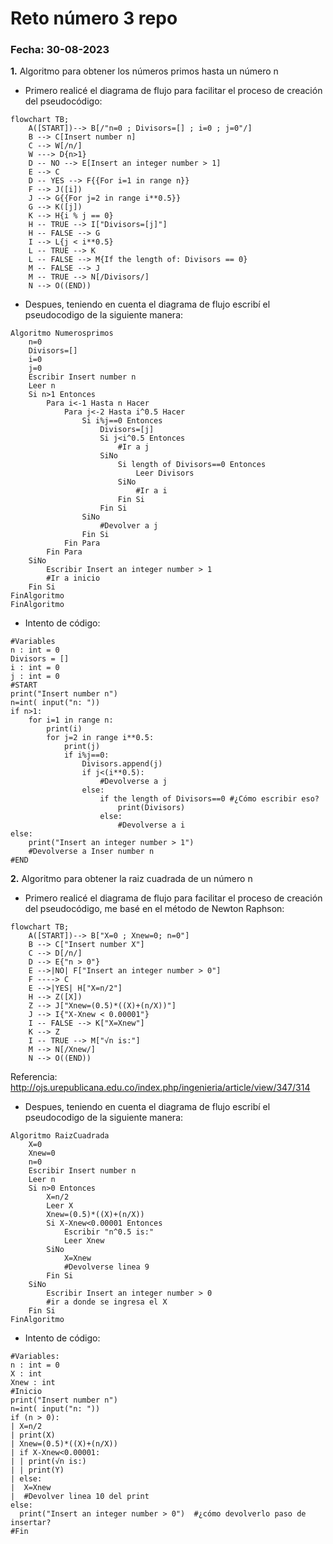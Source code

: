 # Reto número 3 repo
### Fecha:  30-08-2023
**1.** Algoritmo para obtener los números primos hasta un número n
* Primero realicé el diagrama de flujo para facilitar el proceso de creación del pseudocódigo:
```mermaid
flowchart TB;
    A([START])--> B[/"n=0 ; Divisors=[] ; i=0 ; j=0"/]
    B --> C[Insert number n]
    C --> W[/n/]
    W ---> D{n>1}
    D -- NO --> E[Insert an integer number > 1]
    E --> C
    D -- YES --> F{{For i=1 in range n}}
    F --> J([i])
    J --> G{{For j=2 in range i**0.5}}
    G --> K([j])
    K --> H{i % j == 0}
    H -- TRUE --> I["Divisors=[j]"]
    H -- FALSE --> G
    I --> L{j < i**0.5}
    L -- TRUE --> K
    L -- FALSE --> M{If the length of: Divisors == 0}
    M -- FALSE --> J
    M -- TRUE --> N[/Divisors/]
    N --> O((END))
```
* Despues, teniendo en cuenta el diagrama de flujo escribí el pseudocodigo de la siguiente manera:
```pseudocode
Algoritmo Numerosprimos
	n=0
	Divisors=[]
	i=0
	j=0
	Escribir Insert number n
	Leer n
	Si n>1 Entonces
		Para i<-1 Hasta n Hacer
			Para j<-2 Hasta i^0.5 Hacer
				Si i%j==0 Entonces
					Divisors=[j]
					Si j<i^0.5 Entonces
						#Ir a j
					SiNo
						Si length of Divisors==0 Entonces
							Leer Divisors
						SiNo
							#Ir a i
						Fin Si
					Fin Si
				SiNo
					#Devolver a j
				Fin Si
			Fin Para
		Fin Para
	SiNo
		Escribir Insert an integer number > 1
		#Ir a inicio
	Fin Si
FinAlgoritmo
FinAlgoritmo
```
* Intento de código:
```code
#Variables
n : int = 0
Divisors = [] 
i : int = 0
j : int = 0
#START
print("Insert number n")
n=int( input("n: "))
if n>1:
    for i=1 in range n:
        print(i)
        for j=2 in range i**0.5:
            print(j)
            if i%j==0: 
                Divisors.append(j)
                if j<(i**0.5):
                    #Devolverse a j
                else: 
                    if the length of Divisors==0 #¿Cómo escribir eso?
                        print(Divisors)
                    else:
                        #Devolverse a i      
else:
    print("Insert an integer number > 1")
    #Devolverse a Inser number n
#END
```
**2.** Algoritmo para obtener la raiz cuadrada de un número n
* Primero realicé el diagrama de flujo para facilitar el proceso de creación del pseudocódigo, me basé en el método de Newton Raphson:
```mermaid
flowchart TB;
    A([START])--> B["X=0 ; Xnew=0; n=0"]
    B --> C["Insert number X"]
    C --> D[/n/]
    D --> E{"n > 0"}
    E -->|NO| F["Insert an integer number > 0"]
    F ----> C
    E -->|YES| H["X=n/2"]
    H --> Z([X])
    Z --> J["Xnew=(0.5)*((X)+(n/X))"]
    J --> I{"X-Xnew < 0.00001"}
    I -- FALSE --> K["X=Xnew"]
    K --> Z
    I -- TRUE --> M["√n is:"]
    M --> N[/Xnew/]
    N --> O((END))
```
Referencia: http://ojs.urepublicana.edu.co/index.php/ingenieria/article/view/347/314

* Despues, teniendo en cuenta el diagrama de flujo escribí el pseudocodigo de la siguiente manera:
```pseudocode
Algoritmo RaizCuadrada
	X=0
	Xnew=0
	n=0
	Escribir Insert number n
	Leer n
	Si n>0 Entonces
		X=n/2
		Leer X
		Xnew=(0.5)*((X)+(n/X))
		Si X-Xnew<0.00001 Entonces
			Escribir "n^0.5 is:"
			Leer Xnew
		SiNo
			X=Xnew
			#Devolverse linea 9
		Fin Si
	SiNo
		Escribir Insert an integer number > 0
		#ir a donde se ingresa el X
	Fin Si
FinAlgoritmo
```
* Intento de código:
```code
#Variables:
n : int = 0
X : int
Xnew : int
#Inicio
print("Insert number n")
n=int( input("n: "))
if (n > 0):
| X=n/2
| print(X)
| Xnew=(0.5)*((X)+(n/X))
| if X-Xnew<0.00001:
| | print(√n is:)
| | print(Y)
| else:
|  X=Xnew
|  #Devolver linea 10 del print
else:
  print("Insert an integer number > 0")  #¿cómo devolverlo paso de insertar?
#Fin
```
